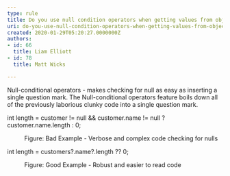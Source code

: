 ```yaml
---
type: rule
title: Do you use null condition operators when getting values from objects
uri: do-you-use-null-condition-operators-when-getting-values-from-objects
created: 2020-01-29T05:20:27.0000000Z
authors:
- id: 66
  title: Liam Elliott
- id: 78
  title: Matt Wicks

---
```




<span class='intro'> ​Null-conditional operators - makes checking for null as easy as inserting a single question mark. The Null-conditional operators feature boils down all of the previously laborious clunky code into a single question mark.<br> </span>

<p class="ssw15-rteElement-CodeArea">int length = customer&#160;!= null &amp;&amp; customer.name != null&#160;? customer.name.length &#58; 0;&#160;&#160;</p><dd class="ssw15-rteElement-FigureBad">Figure&#58; Bad Example - Verbose and complex code checking for nulls<br></dd><p class="ssw15-rteElement-CodeArea">int length = customers?.name?.length ?? 0;<br></p><dd class="ssw15-rteElement-FigureGood">​​Figure&#58; Good Example - Robust and easier to read code<br></dd>


